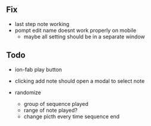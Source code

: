## Fix

- last step note working
- pompt edit name doesnt work properly on mobile
    - maybe all setting should be in a separate window

## Todo

- ion-fab play button

- clicking add note should open a modal to select note

- randomize
    - group of sequence played
    - range of note played?
    - change picth every time sequence end

